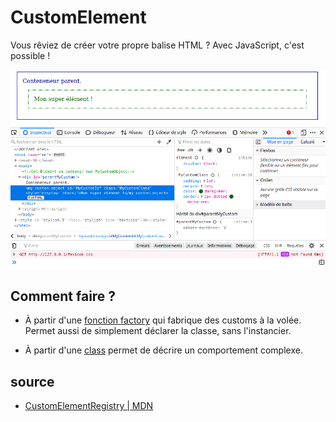 # CustomElement

Vous rêviez de créer votre propre balise HTML ?
Avec JavaScript, c'est possible !

![image](Screenshot_20210412_082346.png)

## Comment faire ?

- À partir d'une [fonction factory](function/readme.md) qui fabrique des customs à la volée. 
  Permet aussi de simplement déclarer la classe, sans l'instancier.

- À partir d'une [class](POO/readme.md) permet de décrire un comportement complexe.


## source
- [CustomElementRegistry | MDN](https://developer.mozilla.org/en-US/docs/Web/API/CustomElementRegistry/define)
